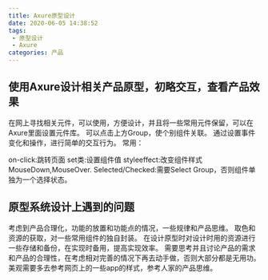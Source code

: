 ```yaml
---
title: Axure原型设计
date: 2020-06-05 14:38:52
tags:
 - 原型设计
 - Axure
categories: 产品
---
```


## 使用Axure设计相关产品原型，初略交互，查看产品效果

在网上寻找相关元件，可以使用，方便设计，并且将一些常用元件保留，可以在Axure里面设置元件库。
可以点击上方Group，使个别组件关联。
通过设置事件变化和操作，进行简单的交互行为。
常用：

on-click:跳转页面
set类:设置组件值
styleeffect:改变组件样式
MouseDown,MouseOver.
Selected/Checked:需要Select Group，否则组件单独为一个选择状态。

## 原型系统设计上遇到的问题
考虑到产品合理化，功能的放置和功能点的情况，一些规律和产品思维。
取色和资源的获取，对一些常用组件的独自封装。
在设计原型时对设计时用的资源进行一些存储和备份，在实现时备用，提高实现效率。
需要思考并且讨论产品的需求和产品的合理性，在考虑相对完善的情况下再去动手做，否则大部分都是无用功。
美观需要多去参考网页上的一些app的样式，参考人家的产品思维。